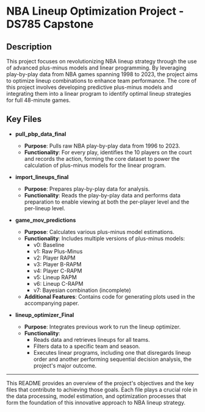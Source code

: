 # NBA Lineup Optimization Project - DS785 Capstone

## Description

This project focuses on revolutionizing NBA lineup strategy through the use of advanced plus-minus models and linear programming. By leveraging play-by-play data from NBA games spanning 1998 to 2023, the project aims to optimize lineup combinations to enhance team performance. The core of this project involves developing predictive plus-minus models and integrating them into a linear program to identify optimal lineup strategies for full 48-minute games.

## Key Files

- **pull_pbp_data_final**
  - **Purpose**: Pulls raw NBA play-by-play data from 1996 to 2023.
  - **Functionality**: For every play, identifies the 10 players on the court and records the action, forming the core dataset to power the calculation of plus-minus models for the linear program.

- **import_lineups_final**
  - **Purpose**: Prepares play-by-play data for analysis.
  - **Functionality**: Reads the play-by-play data and performs data preparation to enable viewing at both the per-player level and the per-lineup level.

- **game_mov_predictions**
  - **Purpose**: Calculates various plus-minus model estimations.
  - **Functionality**: Includes multiple versions of plus-minus models:
    - v0: Baseline
    - v1: Raw Plus-Minus
    - v2: Player RAPM
    - v3: Player B-RAPM
    - v4: Player C-RAPM
    - v5: Lineup RAPM
    - v6: Lineup C-RAPM
    - v7: Bayesian combination (incomplete)
  - **Additional Features**: Contains code for generating plots used in the accompanying paper.

- **lineup_optimizer_Final**
  - **Purpose**: Integrates previous work to run the lineup optimizer.
  - **Functionality**: 
    - Reads data and retrieves lineups for all teams.
    - Filters data to a specific team and season.
    - Executes linear programs, including one that disregards lineup order and another performing sequential decision analysis, the project's major outcome.

---

This README provides an overview of the project's objectives and the key files that contribute to achieving those goals. Each file plays a crucial role in the data processing, model estimation, and optimization processes that form the foundation of this innovative approach to NBA lineup strategy.
